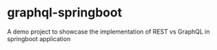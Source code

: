 # graphql-springboot
A demo project to showcase the implementation of REST vs GraphQL in springboot application
